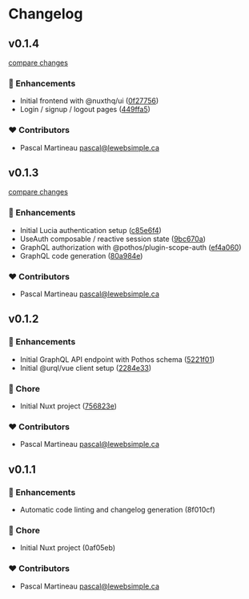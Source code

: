 # Changelog

## v0.1.4

[compare changes](https://github.com/lewebsimple/nuxt-graphql-fullstack/compare/v0.1.3...v0.1.4)

### 🚀 Enhancements

- Initial frontend with @nuxthq/ui ([0f27756](https://github.com/lewebsimple/nuxt-graphql-fullstack/commit/0f27756))
- Login / signup / logout pages ([449ffa5](https://github.com/lewebsimple/nuxt-graphql-fullstack/commit/449ffa5))

### ❤️  Contributors

- Pascal Martineau <pascal@lewebsimple.ca>

## v0.1.3

[compare changes](https://github.com/lewebsimple/nuxt-graphql-fullstack/compare/v0.1.2...v0.1.3)

### 🚀 Enhancements

- Initial Lucia authentication setup ([c85e6f4](https://github.com/lewebsimple/nuxt-graphql-fullstack/commit/c85e6f4))
- UseAuth composable / reactive session state ([9bc670a](https://github.com/lewebsimple/nuxt-graphql-fullstack/commit/9bc670a))
- GraphQL authorization with @pothos/plugin-scope-auth ([ef4a060](https://github.com/lewebsimple/nuxt-graphql-fullstack/commit/ef4a060))
- GraphQL code generation ([80a984e](https://github.com/lewebsimple/nuxt-graphql-fullstack/commit/80a984e))

### ❤️  Contributors

- Pascal Martineau <pascal@lewebsimple.ca>

## v0.1.2


### 🚀 Enhancements

- Initial GraphQL API endpoint with Pothos schema ([5221f01](https://github.com/lewebsimple/nuxt-graphql-fullstack/commit/5221f01))
- Initial @urql/vue client setup ([2284e33](https://github.com/lewebsimple/nuxt-graphql-fullstack/commit/2284e33))

### 🏡 Chore

- Initial Nuxt project ([756823e](https://github.com/lewebsimple/nuxt-graphql-fullstack/commit/756823e))

### ❤️  Contributors

- Pascal Martineau <pascal@lewebsimple.ca>

## v0.1.1


### 🚀 Enhancements

- Automatic code linting and changelog generation (8f010cf)

### 🏡 Chore

- Initial Nuxt project (0af05eb)

### ❤️  Contributors

- Pascal Martineau <pascal@lewebsimple.ca>

